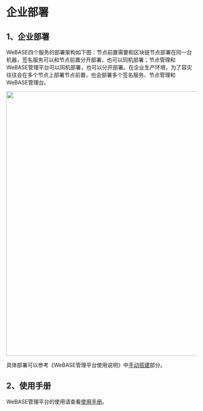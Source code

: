 # 企业部署

## 1、企业部署

WeBASE四个服务的部署架构如下图：节点前置需要和区块链节点部署在同一台机器，签名服务可以和节点前置分开部署，也可以同机部署；节点管理和WeBASE管理平台可以同机部署，也可以分开部署。在企业生产环境，为了容灾往往会在多个节点上部署节点前置，也会部署多个签名服务、节点管理和WeBASE管理台。

<img src="../../_images/Framework_2.png" width="700">

具体部署可以参考《WeBASE管理平台使用说明》中[手动搭建](../WeBASE-Console-Suit/index.html#id9)部分。

## 2、使用手册
WeBASE管理平台的使用请查看[使用手册](../WeBASE-Console-Suit/index.html)。
